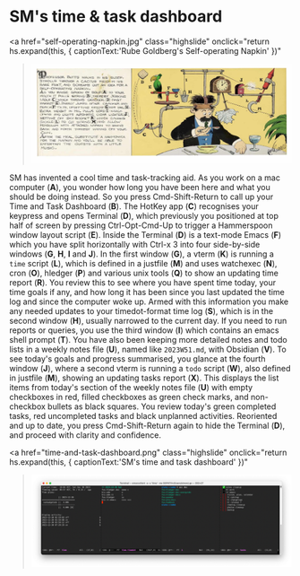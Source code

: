 # SM's time & task dashboard

<a href="self-operating-napkin.jpg" class="highslide" 
onclick="return hs.expand(this, { captionText:'Rube Goldberg\'s Self-operating Napkin' })"
><img src="self-operating-napkin.jpg"></a>

<!-- *2023-12-23: sm makes a cool rube goldberg dashboard with HotKey, Hammerspoon, Terminal, emacs, vterm, just, watchexec, hledger, Obsidian and emojis* -->

SM has invented a cool time and task-tracking aid. As you work on a mac computer (**A**), you wonder how long you have been here and what you should be doing instead. So you press Cmd-Shift-Return to call up your Time and Task Dashboard (**B**). The HotKey app (**C**) recognises your keypress and opens Terminal (**D**), which previously you positioned at top half of screen by pressing Ctrl-Opt-Cmd-Up to trigger a Hammerspoon window layout script (**E**). Inside the Terminal (**D**) is a text-mode Emacs (**F**) which you have split horizontally with Ctrl-x 3 into four side-by-side windows (**G**, **H**, **I** and **J**). In the first window (**G**), a vterm (**K**) is running a `time` script (**L**), which is defined in a justfile (**M**) and uses watchexec (**N**), cron (**O**), hledger (**P**) and various unix tools (**Q**) to show an updating time report (**R**).  You review this to see where you have spent time today, your time goals if any, and how long it has been since you last updated the time log and since the computer woke up. Armed with this information you make any needed updates to your timedot-format time log (**S**), which is in the second window (**H**), usually narrowed to the current day. If you need to run reports or queries, you use the third window (**I**) which contains an emacs shell prompt (**T**). You have also been keeping more detailed notes and todo lists in a weekly notes file (**U**), named like `2023W51.md`, with Obsidian (**V**). To see today's goals and progress summarised, you glance at the fourth window (**J**), where a second vterm is running a `todo` script (**W**), also defined in justfile (**M**), showing an updating tasks report (**X**). This displays the list items from today's section of the weekly notes file (**U**) with empty checkboxes in red, filled checkboxes as green check marks, and non-checkbox bullets as black squares. You review today's green completed tasks, red uncompleted tasks and black unplanned activities. Reoriented and up to date, you press Cmd-Shift-Return again to hide the Terminal (**D**), and proceed with clarity and confidence.

<a href="time-and-task-dashboard.png" class="highslide" 
onclick="return hs.expand(this, { captionText:'SM\'s time and task dashboard' })"
><img src="time-and-task-dashboard.png"></a>
